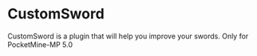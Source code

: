 # CustomSword
CustomSword is a plugin that will help you improve your swords. Only for PocketMine-MP 5.0
